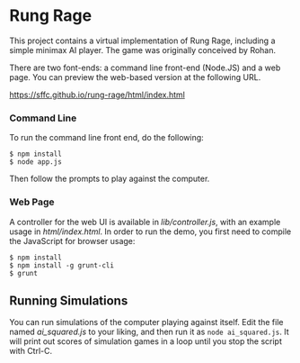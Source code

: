 Rung Rage
=========

This project contains a virtual implementation of Rung Rage, including a simple minimax AI player.  The game was originally conceived by Rohan.

There are two font-ends: a command line front-end (Node.JS) and a web page.  You can preview the web-based version at the following URL.

https://sffc.github.io/rung-rage/html/index.html

### Command Line

To run the command line front end, do the following:

	$ npm install
	$ node app.js

Then follow the prompts to play against the computer.

### Web Page

A controller for the web UI is available in *lib/controller.js*, with an example usage in *html/index.html*.  In order to run the demo, you first need to compile the JavaScript for browser usage:

	$ npm install
	$ npm install -g grunt-cli
	$ grunt

## Running Simulations

You can run simulations of the computer playing against itself.  Edit the file named *ai_squared.js* to your liking, and then run it as `node ai_squared.js`.  It will print out scores of simulation games in a loop until you stop the script with Ctrl-C.
